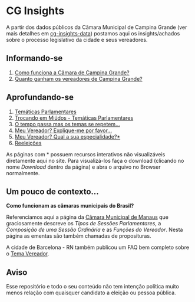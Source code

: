 # CG Insights

A partir dos dados públicos da Câmara Municipal de Campina Grande (ver mais detalhes em [cg-insights-data](https://github.com/augustoqm/cg-insights-data)) postamos aqui os insights/achados sobre o processo legislativo da cidade e seus vereadores.

## Informando-se

1. [Como funciona a Câmara de Campina Grande?](insights/como_funciona.md) 
2. [Quanto ganham os vereadores de Campina Grande?](insights/quanto_ganham.md)

## Aprofundando-se 

1. [Temáticas Parlamentares](insights/tematicas_parlamentares.md)
2. [Trocando em Miúdos - Temáticas Parlamentares](insights/temas_emdetalhes.md)
3. [O tempo passa mas os temas se repetem...](insights/temas_no_tempo.md)
4. [Meu Vereador? Explique-me por favor...](insights/vereador_expliqueme.md)
5. [Meu Vereador? Qual a sua especialidade?*](insights/vereador_qualespecialidade.html)
6. [Reeleições](insights/reeleicoes.md)

As páginas com * possuem recursos interativos não visualizáveis diretamente aqui no site. Para visualizá-los faça o download (clicando no nome *Download* dentro da página) e abra o arquivo no Browser normalmente.
 
## Um pouco de contexto...

**Como funcionam as câmaras municipais do Brasil?**

Referenciamos aqui a página da [Câmara Municipal de Manaus](http://www.cmm.am.gov.br/camara-municipal-de-manaus/a-camara/como-funciona/) que graciosamente descreve os *Tipos de Sessões Parlamentares*, a *Composição de uma Sessão Ordinária* e as *Funções do Vereador*. Nesta página as ementas são também chamadas de proposituras.

A cidade de Barcelona - RN também publicou um FAQ bem completo sobre o [Tema Vereador](http://www.barcelona.educ.ufrn.br/vereador.htm).

## Aviso
Esse repositório e todo o seu conteúdo não tem intenção política muito menos relação com quaisquer candidato a eleição ou pessoa pública.
